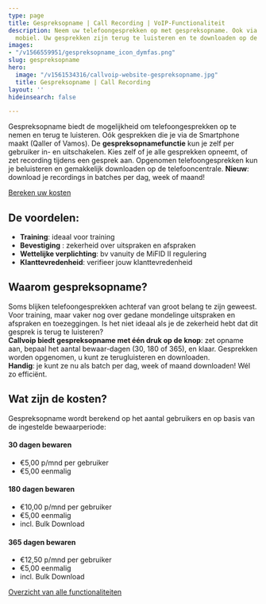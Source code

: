 ```yaml
---
type: page
title: Gespreksopname | Call Recording | VoIP-Functionaliteit
description: Neem uw telefoongesprekken op met gespreksopname. Ook via Qaller en Vamos
  mobiel. Uw gesprekken zijn terug te luisteren en te downloaden op de Hosted telefooncentrale.
images:
- "/v1566559951/gespreksopname_icon_dymfas.png"
slug: gespreksopname
hero:
  image: "/v1561534316/callvoip-website-gespreksopname.jpg"
  title: Gespreksopname | Call Recording
layout: ''
hideinsearch: false

---
```

Gespreksopname biedt de mogelijkheid om telefoongesprekken op te nemen en terug te luisteren. Oók gesprekken die je via de Smartphone maakt (Qaller of Vamos). De **gespreksopnamefunctie** kun je zelf per gebruiker in- en uitschakelen. Kies zelf of je alle gesprekken opneemt, of zet recording tijdens een gesprek aan. Opgenomen telefoongesprekken kun je beluisteren en gemakkelijk downloaden op de telefooncentrale. **Nieuw**: download je recordings in batches per dag, week of maand! 

<a href="/calculator/" class="button">Bereken uw kosten</a>

## De voordelen:

* **Training**: ideaal voor training
* **Bevestiging** : zekerheid over uitspraken en afspraken
* **Wettelijke verplichting**: bv vanuity de MiFID II regulering
* **Klanttevredenheid**: verifieer jouw klanttevredenheid

## Waarom gespreksopname?

Soms blijken telefoongesprekken achteraf van groot belang te zijn geweest. Voor training, maar vaker nog over gedane mondelinge uitspraken en afspraken en toezeggingen. Is het niet ideaal als je de zekerheid hebt dat dit gesprek is terug te luisteren?   
**Callvoip biedt gespreksopname met één druk op de knop**: zet opname aan, bepaal het aantal bewaar-dagen (30, 180 of 365), en klaar. Gesprekken worden opgenomen, u kunt ze terugluisteren en downloaden.   
**Handig**: je kunt ze nu als batch per dag, week of maand downloaden! Wél zo efficiënt.

## Wat zijn de kosten?

Gespreksopname wordt berekend op het aantal gebruikers en op basis van de ingestelde bewaarperiode:

#### 30 dagen bewaren

* €5,00 p/mnd per gebruiker
* €5,00 eenmalig

#### 180 dagen bewaren

* €10,00 p/mnd per gebruiker
* €5,00 eenmalig
* incl. Bulk Download

#### 365 dagen bewaren

* €12,50 p/mnd per gebruiker
* €5,00 eenmalig
* incl. Bulk Download

<a href="/telefonie/functionaliteiten/" class="button">Overzicht van alle functionaliteiten</a>